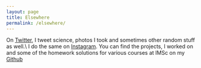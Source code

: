 ```yaml
---
layout: page
title: Elsewhere
permalink: /elsewhere/
---
```


On [Twitter](https://www.twitter.com/asanjeevkeloth), I tweet science, photos I took and sometimes other random stuff as well.\\
I do the same on [Instagram](https://www.instagram.com/asperagus.etal). 
You can find the projects, I worked on and some of the homework solutions for various courses at IMSc on my [Github](https://github.com/akshaysanjeevk)

